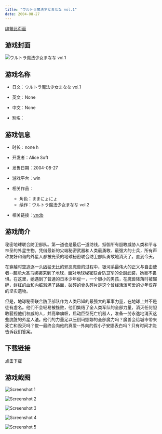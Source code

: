 ```yaml
---
title: "ウルトラ魔法少女まなな vol.1"
date: 2004-08-27
---
```

[编辑此页面](https://github.com/ACG-3/ADV3-source/blob/main/source/_posts/RanceVI%20-%E3%82%BC%E3%82%B9%E5%B4%A9%E5%A3%8A-.md)

## 游戏封面

![ウルトラ魔法少女まなな vol.1](https%3A//pan.timero.xyz/onedrive/img_lib_001/RanceVI%20-%E3%82%BC%E3%82%B9%E5%B4%A9%E5%A3%8A-_cover.avif)


## 游戏名称

- 日文：ウルトラ魔法少女まなな vol.1
- 英文：None
- 中文：None

- 别名：


## 游戏信息

- 时长：none h
- 开发者：Alice Soft
- 发售日期：2004-08-27
- 游戏平台：win
- 相关作品：
   - 角色：ままにょにょ
   - 续作：ウルトラ魔法少女まなな vol.2

- 相关链接：[vndb](https://vndb.org/v2036)


## 游戏简介

秘密地球联合防卫部队。第一道也是最后一道防线，抵御所有胆敢威胁人类和平与神圣的外星生物。凭借最新的尖端秘密武器和人类最勇敢、最强大的士兵，所有声称友好和谐的外星人都被光荣的地球秘密联合防卫部队勇敢地消灭了。直到今天。

在穿越时空追逐一头凶猛无比的邪恶魔兽的过程中，银河系最伟大的正义与自由使者--超能大圣马娜娜来到了地球，面对地球秘密联合防卫军的全副武装，她毫不畏惧。在这里，她遇到了普通的日本少年俊一，一个胆小的男孩，在魔兽降落时被碾碎，鲜红的血和内脏溅满了路面，破碎的骨头碎片是这个曾经活泼可爱的少年仅存的坚实遗物。

但是，地球秘密联合防卫部队作为人类已知的最强大的军事力量，在地球上并不是徒有虚名。他们不会轻易被挫败，他们集结了全人类军队的全部力量，消灭任何胆敢藐视他们权威的人，并高举旗帜，启动巨型死亡机器人，准备一劳永逸地消灭这些肮脏的外星人渣。他们的力量足以压倒玛娜娜的全部魔力吗？魔兽会给城市带来死亡和毁灭吗？俊一最终会向他的真爱--外向的假小子安娜表白吗？只有时间才能告诉我们答案。




## 下载链接

[点击下载](https://pan.timero.xyz/onedrive/adv_lib_001/RanceVI%20-%E3%82%BC%E3%82%B9%E5%B4%A9%E5%A3%8A-)


## 游戏截图


![Screenshot 1](https%3A//pan.timero.xyz/onedrive/img_lib_001/RanceVI%20-%E3%82%BC%E3%82%B9%E5%B4%A9%E5%A3%8A-_Screenshot_1.avif)

![Screenshot 2](https%3A//pan.timero.xyz/onedrive/img_lib_001/RanceVI%20-%E3%82%BC%E3%82%B9%E5%B4%A9%E5%A3%8A-_Screenshot_2.avif)

![Screenshot 3](https%3A//pan.timero.xyz/onedrive/img_lib_001/RanceVI%20-%E3%82%BC%E3%82%B9%E5%B4%A9%E5%A3%8A-_Screenshot_3.avif)

![Screenshot 4](https%3A//pan.timero.xyz/onedrive/img_lib_001/RanceVI%20-%E3%82%BC%E3%82%B9%E5%B4%A9%E5%A3%8A-_Screenshot_4.avif)

![Screenshot 5](https%3A//pan.timero.xyz/onedrive/img_lib_001/RanceVI%20-%E3%82%BC%E3%82%B9%E5%B4%A9%E5%A3%8A-_Screenshot_5.avif)

